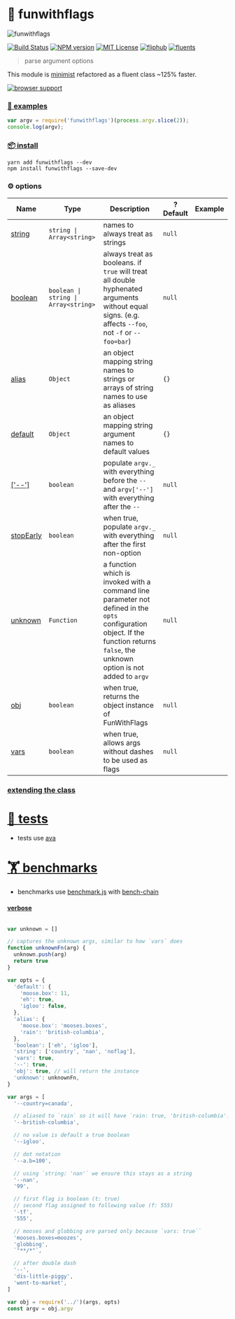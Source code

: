 # 🚩 funwithflags

![funwithflags]

[![Build Status][travis-image]][travis-url]
[![NPM version][funwithflags-npm-image]][funwithflags-npm-url]
[![MIT License][license-image]][license-url]
[![fliphub][gitter-badge]][gitter-url]
[![fluents][fluents-image]][fluents-url]

> parse argument options

This module is [minimist](https://github.com/substack/minimist) refactored as a fluent class ~125% faster.

[![browser support](https://ci.testling.com/substack/minimist.png)](http://ci.testling.com/substack/minimist)


### [📘 examples](https://github.com/aretecode/funwithflags/wiki/examples)

``` js
var argv = require('funwithflags')(process.argv.slice(2));
console.log(argv);
```

### [📦 install][funwithflags-npm-url]

```
yarn add funwithflags --dev
npm install funwithflags --save-dev
```

### ⚙ options

| Name | Type | Description | ?Default | Example  |
| ---- | ---- | ----------- | -------- | -------- |
| [string][examples-string] | <code>string &#124; Array&lt;string&gt;</code> | names to always treat as strings | `null` |
| [boolean][examples-boolean] | <code>boolean &#124; string &#124; Array&lt;string&gt;</code> | always treat as booleans. if `true` will treat all double hyphenated arguments without equal signs. (e.g. affects `--foo`, not `-f` or `--foo=bar`) | `null` |
| [alias][examples-alias] | `Object` | an object mapping string names to strings or arrays of string names to use as aliases | `{}` |
| [default][examples-default] | `Object` | an object mapping string argument names to default values| `{}` |
| [['--']][examples-dd] | `boolean` | populate `argv._` with everything before the `--` and `argv['--']` with everything after the `--` | `null` |
| [stopEarly][examples-stop-early] | `boolean` | when true, populate `argv._` with everything after the first non-option| `null` |
| [unknown][examples-unknown] | `Function` | a function which is invoked with a command line parameter not defined in the `opts` configuration object. If the function returns `false`, the unknown option is not added to `argv` | `null` |
| [obj][examples-obj] | `boolean` | when true, returns the object instance of FunWithFlags | `null` |
| [vars][examples-vars] | `boolean` | when true, allows args without dashes to be used as flags | `null` |

### [extending the class][examples-extending]

[examples-vars]: https://github.com/aretecode/funwithflags/wiki/examples#vars
[examples-obj]: https://github.com/aretecode/funwithflags/wiki/examples#obj
[examples-alias]: https://github.com/aretecode/funwithflags/wiki/examples#alias
[examples-default]: https://github.com/aretecode/funwithflags/wiki/examples#default
[examples-unknown]: https://github.com/aretecode/funwithflags/wiki/examples#unknown
[examples-string]: https://github.com/aretecode/funwithflags/wiki/examples#types
[examples-boolean]: https://github.com/aretecode/funwithflags/wiki/examples#types
[examples-dd]: https://github.com/aretecode/funwithflags/wiki/examples#double-dash
[examples-stop-early]: https://github.com/aretecode/funwithflags/wiki/examples#stop-early
[examples-extending]:  https://github.com/aretecode/funwithflags/wiki/examples#extending
[examples-verbose]:  https://github.com/aretecode/funwithflags/wiki/examples#verbose

# [🔬 tests](./test)
- tests use [ava](https://github.com/avajs/ava)

# [🏋️ benchmarks](./bench)
<!-- benchmark img -->
- benchmarks use [benchmark.js](benchmarkjs.com) with [bench-chain](https://github.com/aretecode/bench-chain)


#### [verbose][examples-verbose]
```js

var unknown = []

// captures the unknown args, similar to how `vars` does
function unknownFn(arg) {
  unknown.push(arg)
  return true
}

var opts = {
  'default': {
    'moose.box': 11,
    'eh': true,
    'igloo': false,
  },
  'alias': {
    'moose.box': 'mooses.boxes',
    'rain': 'british-columbia',
  },
  'boolean': ['eh', 'igloo'],
  'string': ['country', 'nan', 'noflag'],
  'vars': true,
  '--': true,
  'obj': true, // will return the instance
  'unknown': unknownFn,
}

var args = [
  '--country=canada',

  // aliased to `rain` so it will have `rain: true, 'british-columbia': true`
  '--british-columbia',

  // no value is default a true boolean
  '--igloo',

  // dot notation
  '--a.b=100',

  // using `string: 'nan'` we ensure this stays as a string
  '--nan',
  '99',

  // first flag is boolean (t: true)
  // second flag assigned to following value (f: 555)
  '-tf',
  '555',

  // mooses and globbing are parsed only because `vars: true``
  'mooses.boxes=moozes',
  'globbing',
  `"**/*"`,

  // after double dash
  '--',
  'dis-little-piggy',
  'went-to-market',
]

var obj = require('../')(args, opts)
const argv = obj.argv

```



[fluents-image]: https://img.shields.io/badge/⛓-fluent-9659F7.svg
[fluents-url]: https://www.npmjs.com/package/flipchain


[funwithflags1]: http://funwithflags.info/img/funwhitflagLogo.png
[funwithflags]: https://68.media.tumblr.com/02297f01d9716cede3879e7e139e0cfc/tumblr_inline_o7p6oyQ6cT1r18apd_500.gif

[funwithflags-npm-image]: https://img.shields.io/npm/v/funwithflags.svg
[funwithflags-npm-url]: https://npmjs.org/package/funwithflags
[license-image]: http://img.shields.io/badge/license-MIT-blue.svg?style=flat
[license-url]: https://spdx.org/licenses/MIT
[gitter-badge]: https://img.shields.io/gitter/room/fliphub/pink.svg
[gitter-url]: https://gitter.im/fliphub/Lobby
[travis-url]: http://travis-ci.org/substack/minimist
[travis-image]: https://travis-ci.org/substack/minimist.png
